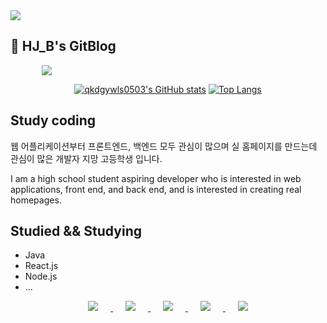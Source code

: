 <img src="https://capsule-render.vercel.app/api?type=soft&color=random&height=300&section=header&text=HJ_B's_BLOG%20render&fontSize=90" />

## 🌟 HJ_B's GitBlog
<img src="https://hits.seeyoufarm.com/api/count/incr/badge.svg?url=https%3A%2F%2Fgithub.com%2Fqkdgywls0503%2Fhit-counter&count_bg=%23A192AC&title_bg=%23E9A5A5&icon=github.svg&icon_color=%23FFF7F7&title=hits&edge_flat=false" style="margin-left : 50px" />


<div align=center>

[![qkdgywls0503's GitHub stats](https://github-readme-stats.vercel.app/api?username=qkdgywls0503&show_icons=true&theme=dracula)](https://github.com/qkdgywls0503/github-readme-stats) 
[![Top Langs](https://github-readme-stats.vercel.app/api/top-langs/?username=qkdgywls0503&layout=compact&show_icons=true&theme=dracula)](https://github.com/qkdgywls0503/github-readme-stats)

</div>

## Study coding

웹 어플리케이션부터 프론트엔드, 백엔드 모두 관심이 많으며 실 홈페이지를 만드는데 관심이 많은 개발자 지망 고등학생 입니다.

I am a high school student aspiring developer who is interested in web applications, front end, and back end, and is interested in creating real homepages.

## Studied && Studying

- Java
- React.js
- Node.js
- ...

<div align=center>
	
<a href="https://github.com/qkdgywls0503/">
    <img src="https://img.shields.io/github/followers/qkdgywls0503?style=social" style="height : auto; margin-left : 20px; margin-right : 20px;"/>
</a>
		
<a href="https://www.youtube.com/channel/UCr5VGXtgjVRWQIDBv7fHe8Q">
    <img src="https://img.shields.io/badge/Youtube-ff0000?style=flat-square&logo=youtube&link=https://www.youtube.com/channel/UCr5VGXtgjVRWQIDBv7fHe8Q" style="height : auto; margin-left : 20px; margin-right : 20px;"/>
</a>

<a href="https://www.facebook.com/Hj0503/">
    <img src="https://img.shields.io/badge/facebook-1877f2?style=flat-square&logo=facebook&logoColor=white&link=https://www.facebook.com/Hj0503/" style="height : auto; margin-left : 20px; margin-right : 20px;"/>
</a>

<a href="https://www.instagram.com/b_nijoyh/">
    <img src="http://img.shields.io/badge/-Instagram-purple?style=flat&logo=Instagram&link=https://www.instagram.com/b_nijoyh/" style="height : auto; margin-left : 20px; margin-right : 20px;"/>
</a>

<a href="mailto:nijoyh0503@gmail.com">
    <img src="https://img.shields.io/badge/Gmail-d14836?style=flat-square&logo=Gmail&logoColor=white&link=mailto:nijoyh0503@gmail.com" style="height : auto; margin-left : 20px; margin-right : 20px;"/>
</a>


</div>
